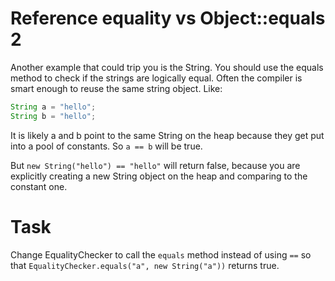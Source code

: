 # Reference equality vs Object::equals 2

Another example that could trip you is the String. You should use the equals method to check if the strings are logically equal. Often the compiler is smart enough to reuse the same string object. Like:

```java
String a = "hello";
String b = "hello";
```

It is likely a and b point to the same String on the heap because they get put into a pool of constants. So `a == b` will be true.

But `new String("hello") == "hello"` will return false, because you are explicitly creating a new String object on the heap and comparing to the constant one.

# Task

Change EqualityChecker to call the `equals` method instead of using `==` so that `EqualityChecker.equals("a", new String("a"))` returns true.
